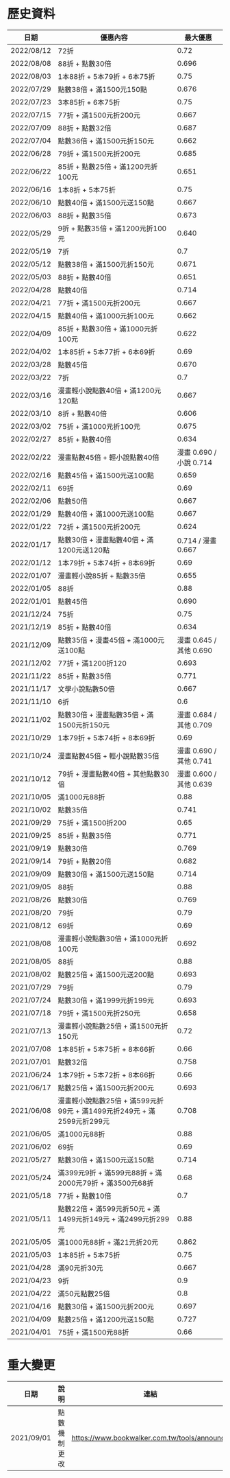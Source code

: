 歷史資料
========

| 日期 | 優惠內容 | 最大優惠 |
| ---- | -------- | -------- |
| 2022/08/12 | 72折 | 0.72 |
| 2022/08/08 | 88折 + 點數30倍 | 0.696 |
| 2022/08/03 | 1本88折 + 5本79折 + 6本75折 | 0.75 |
| 2022/07/29 | 點數38倍 + 滿1500元150點 | 0.676 |
| 2022/07/23 | 3本85折 + 6本75折 | 0.75 |
| 2022/07/15 | 77折 + 滿1500元折200元 | 0.667 |
| 2022/07/09 | 88折 + 點數32倍 | 0.687 |
| 2022/07/04 | 點數36倍 + 滿1500元折150元 | 0.662 |
| 2022/06/28 | 79折 + 滿1500元折200元 | 0.685 |
| 2022/06/22 | 85折 + 點數25倍 + 滿1200元折100元 | 0.651 |
| 2022/06/16 | 1本8折 + 5本75折 | 0.75 |
| 2022/06/10 | 點數40倍 + 滿1500元送150點 | 0.667 |
| 2022/06/03 | 88折 + 點數35倍 | 0.673 |
| 2022/05/29 | 9折 + 點數35倍 + 滿1200元折100元 | 0.640 |
| 2022/05/19 | 7折 | 0.7 |
| 2022/05/12 | 點數38倍 + 滿1500元折150元 | 0.671 |
| 2022/05/03 | 88折 + 點數40倍 | 0.651 |
| 2022/04/28 | 點數40倍 | 0.714 |
| 2022/04/21 | 77折 + 滿1500元折200元 | 0.667 |
| 2022/04/15 | 點數40倍 + 滿1000元折100元 | 0.662 |
| 2022/04/09 | 85折 + 點數30倍 + 滿1000元折100元 | 0.622 |
| 2022/04/02 | 1本85折 + 5本77折 + 6本69折 | 0.69 |
| 2022/03/28 | 點數45倍 | 0.670 |
| 2022/03/22 | 7折 | 0.7 |
| 2022/03/16 | 漫畫輕小說點數40倍 + 滿1200元120點 | 0.667 |
| 2022/03/10 | 8折 + 點數40倍 | 0.606 |
| 2022/03/02 | 75折 + 滿1000元折100元 | 0.675 |
| 2022/02/27 | 85折 + 點數40倍 | 0.634 |
| 2022/02/22 | 漫畫點數45倍 + 輕小說點數40倍 | 漫畫 0.690 / 小說 0.714 |
| 2022/02/16 | 點數45倍 + 滿1500元送100點 | 0.659 |
| 2022/02/11 | 69折 | 0.69 |
| 2022/02/06 | 點數50倍 | 0.667 |
| 2022/01/29 | 點數40倍 + 滿1000元送100點 | 0.667 |
| 2022/01/22 | 72折 + 滿1500元折200元 | 0.624 |
| 2022/01/17 | 點數30倍 + 漫畫點數40倍 + 滿1200元送120點 | 0.714 / 漫畫 0.667 |
| 2022/01/12 | 1本79折 + 5本74折 + 8本69折 | 0.69 |
| 2022/01/07 | 漫畫輕小說85折 + 點數35倍 | 0.655 |
| 2022/01/05 | 88折 | 0.88 |
| 2022/01/01 | 點數45倍 | 0.690 |
| 2021/12/24 | 75折 | 0.75 |
| 2021/12/19 | 85折 + 點數40倍 | 0.634 |
| 2021/12/09 | 點數35倍 + 漫畫45倍 + 滿1000元送100點 | 漫畫 0.645 / 其他 0.690 |
| 2021/12/02 | 77折 + 滿1200折120 | 0.693 |
| 2021/11/22 | 85折 + 點數35倍 | 0.771 |
| 2021/11/17 | 文學小說點數50倍 | 0.667 |
| 2021/11/10 | 6折 | 0.6 |
| 2021/11/02 | 點數30倍 + 漫畫點數35倍 + 滿1500元折150元 | 漫畫 0.684 / 其他 0.709 |
| 2021/10/29 | 1本79折 + 5本74折 + 8本69折 | 0.69 |
| 2021/10/24 | 漫畫點數45倍 + 輕小說點數35倍 | 漫畫 0.690 / 其他 0.741 |
| 2021/10/12 | 79折 + 漫畫點數40倍 + 其他點數30倍 | 漫畫 0.600 / 其他 0.639 |
| 2021/10/05 | 滿1000元88折 | 0.88 |
| 2021/10/02 | 點數35倍 | 0.741 |
| 2021/09/29 | 75折 + 滿1500折200 | 0.65 |
| 2021/09/25 | 85折 + 點數35倍 | 0.771 |
| 2021/09/19 | 點數30倍 | 0.769 |
| 2021/09/14 | 79折 + 點數20倍 | 0.682 |
| 2021/09/09 | 點數30倍 + 滿1500元送150點 | 0.714 |
| 2021/09/05 | 88折 | 0.88 |
| 2021/08/26 | 點數30倍 | 0.769 |
| 2021/08/20 | 79折 | 0.79 |
| 2021/08/12 | 69折 | 0.69 |
| 2021/08/08 | 漫畫輕小說點數30倍 + 滿1000元折100元 | 0.692 |
| 2021/08/05 | 88折 | 0.88 |
| 2021/08/02 | 點數25倍 + 滿1500元送200點 | 0.693 |
| 2021/07/29 | 79折 | 0.79 |
| 2021/07/24 | 點數30倍 + 滿1999元折199元 | 0.693 |
| 2021/07/18 | 79折 + 滿1500元折250元 | 0.658 |
| 2021/07/13 | 漫畫輕小說點數25倍 + 滿1500元折150元 | 0.72 |
| 2021/07/08 | 1本85折 + 5本75折 + 8本66折 | 0.66 |
| 2021/07/01 | 點數32倍 | 0.758 |
| 2021/06/24 | 1本79折 + 5本72折 + 8本66折 | 0.66 |
| 2021/06/17 | 點數25倍 + 滿1500元折200元 | 0.693 |
| 2021/06/08 | 漫畫輕小說點數25倍 + 滿599元折99元 + 滿1499元折249元 + 滿2599元折299元 | 0.708 |
| 2021/06/05 | 滿1000元88折 | 0.88 |
| 2021/06/02 | 69折 | 0.69 |
| 2021/05/27 | 點數30倍 + 滿1500元送150點 | 0.714 |
| 2021/05/24 | 滿399元9折 + 滿599元88折 + 滿2000元79折 + 滿3500元68折 | 0.68 |
| 2021/05/18 | 77折 + 點數10倍 | 0.7 |
| 2021/05/11 | 點數22倍 + 滿599元折50元 + 滿1499元折149元 + 滿2499元折299元 | 0.88 |
| 2021/05/05 | 滿1000元88折 + 滿21元折20元 | 0.862 |
| 2021/05/03 | 1本85折 + 5本75折 | 0.75 |
| 2021/04/28 | 滿90元折30元 | 0.667 |
| 2021/04/23 | 9折 | 0.9 |
| 2021/04/22 | 滿50元點數25倍 | 0.8 |
| 2021/04/16 | 點數30倍 + 滿1500元折200元 | 0.697 |
| 2021/04/09 | 點數25倍 + 滿1200元送150點 | 0.727 |
| 2021/04/01 | 75折 + 滿1500元88折 | 0.66 |

重大變更
========

| 日期 | 說明 | 連結 | 連結存檔 |
| ---- | ---- | ---- | -------- |
| 2021/09/01 | 點數機制更改 | https://www.bookwalker.com.tw/tools/announce | [Internet Archive](https://web.archive.org/web/20211121183841/https://www.bookwalker.com.tw/tools/announce) |
